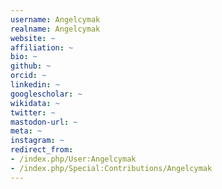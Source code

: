```yaml
---
username: Angelcymak
realname: Angelcymak
website: ~
affiliation: ~
bio: ~
github: ~
orcid: ~
linkedin: ~
googlescholar: ~
wikidata: ~
twitter: ~
mastodon-url: ~
meta: ~
instagram: ~
redirect_from:
- /index.php/User:Angelcymak
- /index.php/Special:Contributions/Angelcymak
---
```

